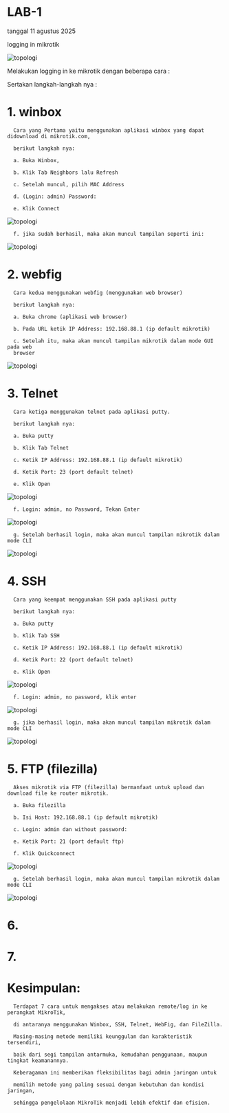 # LAB-1 
tanggal 11 agustus 2025

logging in mikrotik

![topologi](topologi1.jpeg)

Melakukan logging in ke mikrotik dengan beberapa cara :
   
Sertakan langkah-langkah nya :

# 1. winbox 
   
      Cara yang Pertama yaitu menggunakan aplikasi winbox yang dapat didownload di mikrotik.com,

      berikut langkah nya:

      a. Buka Winbox,

      b. Klik Tab Neighbors lalu Refresh

      c. Setelah muncul, pilih MAC Address

      d. (Login: admin) Password:

      e. Klik Connect

   ![topologi](scwinbox.PNG)

      f. jika sudah berhasil, maka akan muncul tampilan seperti ini:

   ![topologi](scwinbox1.PNG)

# 2. webfig 
   
      Cara kedua menggunakan webfig (menggunakan web browser)

      berikut langkah nya:

      a. Buka chrome (aplikasi web browser)

      b. Pada URL ketik IP Address: 192.168.88.1 (ip default mikrotik)

      c. Setelah itu, maka akan muncul tampilan mikrotik dalam mode GUI pada web
      browser

![topologi](scwebfig.PNG)

# 3. Telnet 

      Cara ketiga menggunakan telnet pada aplikasi putty.

      berikut langkah nya:

      a. Buka putty

      b. Klik Tab Telnet

      c. Ketik IP Address: 192.168.88.1 (ip default mikrotik)

      d. Ketik Port: 23 (port default telnet)

      e. Klik Open 

![topologi](scpty.PNG)

      f. Login: admin, no Password, Tekan Enter

![topologi](scpty1.PNG)

      g. Setelah berhasil login, maka akan muncul tampilan mikrotik dalam mode CLI

![topologi](scpty2.PNG)


# 4. SSH 

      Cara yang keempat menggunakan SSH pada aplikasi putty

      berikut langkah nya:

      a. Buka putty

      b. Klik Tab SSH

      c. Ketik IP Address: 192.168.88.1 (ip default mikrotik)

      d. Ketik Port: 22 (port default telnet)

      e. Klik Open 

![topologi](scssh1.PNG)

      f. Login: admin, no password, klik enter 

![topologi](scssh2.PNG)

      g. jika berhasil login, maka akan muncul tampilan mikrotik dalam mode CLI

![topologi](scssh3.PNG)

# 5. FTP (filezilla) 

      Akses mikrotik via FTP (filezilla) bermanfaat untuk upload dan download file ke router mikrotik.

      a. Buka filezilla

      b. Isi Host: 192.168.88.1 (ip default mikrotik)
      
      c. Login: admin dan without password:
         
      e. Ketik Port: 21 (port default ftp)
      
      f. Klik Quickconnect

![topologi](fzia.PNG)

      g. Setelah berhasil login, maka akan muncul tampilan mikrotik dalam mode CLI

![topologi](fzia1.PNG)

# 6. 
# 7.

# Kesimpulan:

      Terdapat 7 cara untuk mengakses atau melakukan remote/log in ke perangkat MikroTik, 
      
      di antaranya menggunakan Winbox, SSH, Telnet, WebFig, dan FileZilla. 
      
      Masing-masing metode memiliki keunggulan dan karakteristik tersendiri, 
      
      baik dari segi tampilan antarmuka, kemudahan penggunaan, maupun tingkat keamanannya. 
      
      Keberagaman ini memberikan fleksibilitas bagi admin jaringan untuk
      
      memilih metode yang paling sesuai dengan kebutuhan dan kondisi jaringan, 
      
      sehingga pengelolaan MikroTik menjadi lebih efektif dan efisien.





